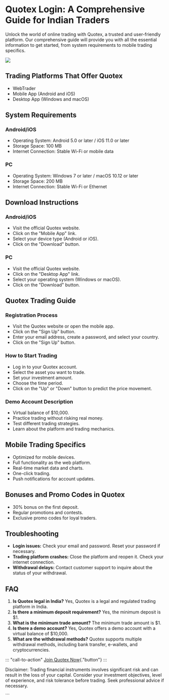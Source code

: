 

# Quotex Login: A Comprehensive Guide for Indian Traders

Unlock the world of online trading with Quotex, a trusted and
user-friendly platform. Our comprehensive guide will provide you with
all the essential information to get started, from system requirements
to mobile trading specifics.

[![](https://static.quotex.io/files/3_en/300_250.jpg)](https://traff.sbs/brokerqxlid)




## Trading Platforms That Offer Quotex

-   WebTrader
-   Mobile App (Android and iOS)
-   Desktop App (Windows and macOS)

## System Requirements

### Android/iOS

-   Operating System: Android 5.0 or later / iOS 11.0 or later
-   Storage Space: 100 MB
-   Internet Connection: Stable Wi-Fi or mobile data

### PC

-   Operating System: Windows 7 or later / macOS 10.12 or later
-   Storage Space: 200 MB
-   Internet Connection: Stable Wi-Fi or Ethernet

## Download Instructions

### Android/iOS

-   Visit the official Quotex website.
-   Click on the "Mobile App" link.
-   Select your device type (Android or iOS).
-   Click on the "Download" button.

### PC

-   Visit the official Quotex website.
-   Click on the "Desktop App" link.
-   Select your operating system (Windows or macOS).
-   Click on the "Download" button.

## Quotex Trading Guide

### Registration Process

-   Visit the Quotex website or open the mobile app.
-   Click on the "Sign Up" button.
-   Enter your email address, create a password, and select your
    country.
-   Click on the "Sign Up" button.

### How to Start Trading

-   Log in to your Quotex account.
-   Select the asset you want to trade.
-   Set your investment amount.
-   Choose the time period.
-   Click on the "Up" or "Down" button to predict the price
    movement.

### Demo Account Description

-   Virtual balance of \$10,000.
-   Practice trading without risking real money.
-   Test different trading strategies.
-   Learn about the platform and trading mechanics.

## Mobile Trading Specifics

-   Optimized for mobile devices.
-   Full functionality as the web platform.
-   Real-time market data and charts.
-   One-click trading.
-   Push notifications for account updates.

## Bonuses and Promo Codes in Quotex

-   30% bonus on the first deposit.
-   Regular promotions and contests.
-   Exclusive promo codes for loyal traders.

## Troubleshooting

-   **Login issues:** Check your email and password. Reset your password
    if necessary.
-   **Trading platform crashes:** Close the platform and reopen it.
    Check your internet connection.
-   **Withdrawal delays:** Contact customer support to inquire about the
    status of your withdrawal.

## FAQ

1.  **Is Quotex legal in India?** Yes, Quotex is a legal and regulated
    trading platform in India.
2.  **Is there a minimum deposit requirement?** Yes, the minimum deposit
    is \$1.
3.  **What is the minimum trade amount?** The minimum trade amount is
    \$1.
4.  **Is there a demo account?** Yes, Quotex offers a demo account with
    a virtual balance of \$10,000.
5.  **What are the withdrawal methods?** Quotex supports multiple
    withdrawal methods, including bank transfer, e-wallets, and
    cryptocurrencies.

::: \"call-to-action\"
[Join Quotex
Now](\%22https://traff.sbs/brokerqxsignup\%22){."button"}
:::

Disclaimer: Trading financial instruments involves significant risk and
can result in the loss of your capital. Consider your investment
objectives, level of experience, and risk tolerance before trading. Seek
professional advice if necessary.

\`\`\`

